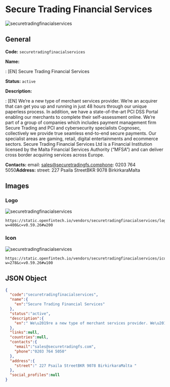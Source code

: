 
# Secure Trading Financial Services 
![securetradingfinacialservices](https://static.openfintech.io/vendors/securetradingfinacialservices/logo.png?w=400&c=v0.59.26#w200)  

## General 
 
**Code:** `securetradingfinacialservices` 
 
**Name:** 
 
:	[EN] Secure Trading Financial Services 
 
**Status:** `active` 
 
**Description:** 
 
: [EN]  We’re a new type of merchant services provider. We’re an acquirer that can get you up and running in just 48 hours through our unique paperless process. In addition, we have a state-of-the-art PCI DSS Portal enabling our merchants to complete their self-assessment online. We’re part of a group of companies which includes payment management firm Secure Trading and PCI and cybersecurity specialists Cognosec, collectively we provide true seamless end-to-end secure payments. Our specialist areas are gaming, retail, digital entertainments and ecommerce sectors. Secure Trading Financial Services Ltd is a Financial Institution licensed by the Malta Financial Services Authority (“MFSA”) and can deliver cross border acquiring services across Europe.  
 
**Contacts:** 
email: sales@securetradingfs.comphone: 0203 764 5050**Address:** 
street:  227 Psaila StreetBKR 9078 BirkirkaraMalta  

## Images 

### Logo 
 
![securetradingfinacialservices](https://static.openfintech.io/vendors/securetradingfinacialservices/logo.png?w=400&c=v0.59.26#w200)  

```
https://static.openfintech.io/vendors/securetradingfinacialservices/logo.png?w=400&c=v0.59.26#w200
```  

### Icon 
 
![securetradingfinacialservices](https://static.openfintech.io/vendors/securetradingfinacialservices/icon.png?w=278&c=v0.59.26#w100)  

```
https://static.openfintech.io/vendors/securetradingfinacialservices/icon.png?w=278&c=v0.59.26#w100
```  

## JSON Object 

```json
{
  "code":"securetradingfinacialservices",
  "name":{
    "en":"Secure Trading Financial Services"
  },
  "status":"active",
  "description":{
    "en":" We\u2019re a new type of merchant services provider. We\u2019re an acquirer that can get you up and running in just 48 hours through our unique paperless process. In addition, we have a state-of-the-art PCI DSS Portal enabling our merchants to complete their self-assessment online. We\u2019re part of a group of companies which includes payment management firm Secure Trading and PCI and cybersecurity specialists Cognosec, collectively we provide true seamless end-to-end secure payments. Our specialist areas are gaming, retail, digital entertainments and ecommerce sectors. Secure Trading Financial Services Ltd is a Financial Institution licensed by the Malta Financial Services Authority (\u201cMFSA\u201d) and can deliver cross border acquiring services across Europe. "
  },
  "links":null,
  "countries":null,
  "contacts":{
    "email":"sales@securetradingfs.com",
    "phone":"0203 764 5050"
  },
  "address":{
    "street":" 227 Psaila StreetBKR 9078 BirkirkaraMalta "
  },
  "social_profiles":null
}
```  
